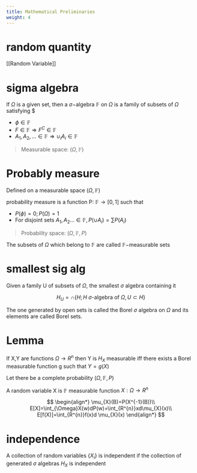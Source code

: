 ```yaml
---
title: Mathematical Preliminaries
weight: 4
---
```

# random quantity

[[Random Variable]]

# sigma algebra

If $\Omega$ is a given set, then a $\sigma-$algebra $\mathbb{F}$ on $\Omega$ is a family of subsets of $\Omega$ satisfying
$
- $\phi\in \mathbb{F}$
- $F\in \mathbb{F}\Rightarrow F^{C}\in \mathbb{F}$
- $A_{1},A_{2},...\in \mathbb{F}\Rightarrow \cup_{i}A_{i}\in \mathbb{F}$

> Measurable space: $(\Omega, \mathbb{F})$

# Probably measure

Defined on a measurable space $(\Omega,\mathbb{F})$

probability measure is a function P: $\mathbb{F}\rightarrow [0,1]$ such that

- $P(\phi)=0;P(\Omega)=1$
- For disjoint sets $A_{1},A_{2}...\in \mathbb{F}, P(\cup A_{i})=\sum\limits P(A_{i})$

> Probability space: $(\Omega,\mathbb{F},P)$

The subsets of $\Omega$ which belong to $\mathbb{F}$ are called $\mathbb{F}-$measurable sets

# smallest sig alg

Given a family U of subsets of $\Omega$, the smallest $\sigma$ algebra containing it

$$
H_{U}=\cap \{H;H\ \sigma \text{-algebra of }\Omega,U\subset H\}
$$

The one generated by open sets is called the Borel $\sigma$ algebra on $\Omega$ and its elements are called Borel sets.

# Lemma

If X,Y are functions $\Omega\rightarrow R^{n}$ then Y is $H_{X}$ measurable iff there exists a Borel measurable function g such that $Y=g(X)$

Let there be a complete probability $(\Omega, \mathbb{F},P)$

A random variable X is $\mathbb{F}$ measurable function $X:\Omega\rightarrow R^{n}$

$$
\begin{align*}
\mu_{X}(B)=P(X^{-1}(B))\\
E[X]=\int_{\Omega}X(w)dP(w)=\int_{R^{n}}xd\mu_{X}(x)\\
E[f(X)]=\int_{R^{n}}f(x)d \mu_{X}(x)
\end{align*}
$$

# independence

A collection of random variables {$X_{i}$} is independent if the collection of generated $\sigma$ algebras $H_{X}$ is independent

